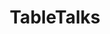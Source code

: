 ---
title: "TableTalks"
# Profile settings
profileImage: "images/logo.jpg"        # path under static/
name: "cx48"
description: "Security Analyst | Frontend Developer | Content Writer"
socials:
  - url: "https://www.facebook.com/profile.php?id=61577754960201"
    icon: "fab fa-facebook"
  - url: "https://www.instagram.com/tabletalksmx"
    icon: "fab fa-instagram"

# You can add as many links as you want!

# Link cards
links:
  - href: "https://docs.google.com/forms/d/e/1FAIpQLSdokfLT5eEceenfpc7xhX84Kfy8qxzFnxaMhzHGBCQmtpBEnw/viewform"
    icon: "fas fa-globe"
    title: "Llena tu cuestionario"
    description: "¡Únete a la serendipia!"
#  - href: "https://blog.your.site"
#    icon: "fas fa-blog"
#    title: "My Blog"
#    description: "Read my latest articles"
#  - href: "https://github.com/you"
#    icon: "fab fa-github"
#    title: "GitHub"
#    description: "Explore my open-source projects"
#  - href: "https://youtube.com/yourchannel"
#    icon: "fab fa-youtube"
#    title: "YouTube Channel"
#    description: "Watch my tutorials"
#  - href: "https://course.your.site"
#    icon: "fas fa-book"
#    title: "Online Course"
#    description: "Learn web development"
#  - href: "https://buymeacoffee.com/you"
#    icon: "fas fa-coffee"
#    title: "Buy Me a Coffee"
#    description: "Support my work"
#  - href: "mailto:you@example.com"
#    icon: "fas fa-envelope"
#    title: "Contact Me"
#    description: "For collaborations"
#  - href: "https://newsletter.your.site"
#    icon: "fas fa-newspaper"
#    title: "Newsletter"
#    description: "Subscribe for updates"
#  - href: "https://podcast.your.site"
#    icon: "fas fa-podcast"
#    title: "Podcast"
#    description: "Listen to my show"

# Spotify playlist embed. You can add embed by rigth clicking on your spotify playlist -> Share -> Copy embed. After copying the embed, replace it with the iframe below.
spotifyPlaylist:
  iframe: '<iframe style="border-radius:12px" src="https://open.spotify.com/embed/playlist/6zcsSLDrLiCpX8KDzNiIhS?utm_source=generator" width="100%" height="152" frameborder="0" allow="autoplay; clipboard-write; encrypted-media; fullscreen; picture-in-picture" loading="lazy"></iframe>'

# Messaging Etiquette. You can add new rules as per your needs.
messaging:
  title: "Reglas de Etiqueta"
  items:
    - icon: "fas fa-check-circle"
      color: "text-green-400"
      text: "Please include context about why you're reaching out and how I can help."
    - icon: "fas fa-check-circle"
      color: "text-green-400"
      text: "For collaboration requests, include details about the project scope and timeline."
    - icon: "fas fa-check-circle"
      color: "text-green-400"
      text: "I typically respond within 2-3 business days for professional inquiries."
    - icon: "fas fa-times-circle"
      color: "text-red-400"
      text: "Please don't send unsolicited sales pitches or recruitment messages."


#  REMOVE "How to Customize This Page" section by removing the line "{{ partial "Instructions.html" . }}" in index.html file under layouts/


# About section (optional section)

# about:
#   title: "About Me"
#   sections:
#     - heading: "Professional Background"
#       content: "I'm a full-stack developer with 5+ years of experience building web applications. Specialized in JavaScript frameworks and cloud architecture."
#     # - heading: "Current Focus"
#     #   content: "Currently working on open-source tools to improve developer productivity and accessibility in web development."
#     # - heading: "Personal Interests"
#     #   content: "When not coding, I enjoy photography, hiking, and contributing to local tech communities through mentorship programs."
---